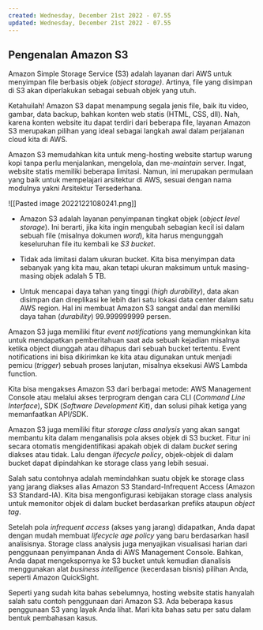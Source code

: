 ```yaml
---
created: Wednesday, December 21st 2022 - 07.55
updated: Wednesday, December 21st 2022 - 07.55
---
```

## Pengenalan Amazon S3

Amazon Simple Storage Service (S3) adalah layanan dari AWS untuk menyimpan file berbasis objek _(object storage)_. Artinya, file yang disimpan di S3 akan diperlakukan sebagai sebuah objek yang utuh.

Ketahuilah! Amazon S3 dapat menampung segala jenis file, baik itu video, gambar, data backup, bahkan konten web statis (HTML, CSS, dll). Nah, karena konten website itu dapat terdiri dari beberapa file, layanan Amazon S3 merupakan pilihan yang ideal sebagai langkah awal dalam perjalanan cloud kita di AWS.  
  
Amazon S3 memudahkan kita untuk meng-hosting website startup warung kopi tanpa perlu menjalankan, mengelola, dan me-_maintain_ server. Ingat, website statis memiliki beberapa limitasi. Namun, ini merupakan permulaan yang baik untuk mempelajari arsitektur di AWS, sesuai dengan nama modulnya yakni Arsitektur Tersederhana.

![[Pasted image 20221221080241.png]]

-   Amazon S3 adalah layanan penyimpanan tingkat objek (_object level storage_). Ini berarti, jika kita ingin mengubah sebagian kecil isi dalam sebuah file (misalnya dokumen _word_), kita harus mengunggah keseluruhan file itu kembali ke _S3 bucket_.

-   Tidak ada limitasi dalam ukuran bucket. Kita bisa menyimpan data sebanyak yang kita mau, akan tetapi ukuran maksimum untuk masing-masing objek adalah 5 TB.

-   Untuk mencapai daya tahan yang tinggi (_high durability_), data akan disimpan dan direplikasi ke lebih dari satu lokasi data center dalam satu AWS region. Hal ini membuat Amazon S3 sangat andal dan memiliki daya tahan (_durability_) 99.999999999 persen.

Amazon S3 juga memiliki fitur _event notifications_ yang memungkinkan kita untuk mendapatkan pemberitahuan saat ada sebuah kejadian misalnya ketika object diunggah atau dihapus dari sebuah bucket tertentu. Event notifications ini bisa dikirimkan ke kita atau digunakan untuk menjadi pemicu (_trigger_) sebuah proses lanjutan, misalnya eksekusi AWS Lambda function.

Kita bisa mengakses Amazon S3 dari berbagai metode: AWS Management Console atau melalui akses terprogram dengan cara CLI (_Command Line Interface_), SDK (_Software Development Kit_), dan solusi pihak ketiga yang memanfaatkan API/SDK.

Amazon S3 juga memiliki fitur _storage class analysis_ yang akan sangat membantu kita dalam menganalisis pola akses objek di S3 bucket. Fitur ini secara otomatis mengidentifikasi apakah objek di dalam _bucket_ sering diakses atau tidak. Lalu dengan _lifecycle policy_, objek-objek di dalam bucket dapat dipindahkan ke storage class yang lebih sesuai.

Salah satu contohnya adalah memindahkan suatu objek ke storage class yang jarang diakses alias Amazon S3 Standard-Infrequent Access (Amazon S3 Standard-IA). Kita bisa mengonfigurasi kebijakan storage class analysis untuk memonitor objek di dalam bucket berdasarkan prefiks ataupun _object tag_.

Setelah pola _infrequent access_ (akses yang jarang) didapatkan, Anda dapat dengan mudah membuat _lifecycle age policy_ yang baru berdasarkan hasil analisisnya. Storage class analysis juga menyajikan visualisasi harian dari penggunaan penyimpanan Anda di AWS Management Console. Bahkan, Anda dapat mengekspornya ke S3 bucket untuk kemudian dianalisis menggunakan alat _business intelligence_ (kecerdasan bisnis) pilihan Anda, seperti Amazon QuickSight.

Seperti yang sudah kita bahas sebelumnya, hosting website statis hanyalah salah satu contoh penggunaan dari Amazon S3. Ada beberapa kasus penggunaan S3 yang layak Anda lihat. Mari kita bahas satu per satu dalam bentuk pembahasan kasus.